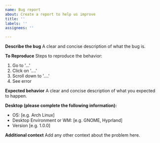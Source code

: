 ```yaml
---
name: Bug report
about: Create a report to help us improve
title: ''
labels: ''
assignees: ''

---
```


**Describe the bug**
A clear and concise description of what the bug is.

**To Reproduce**
Steps to reproduce the behavior:
1. Go to '...'
2. Click on '....'
3. Scroll down to '....'
4. See error

**Expected behavior**
A clear and concise description of what you expected to happen.

**Desktop (please complete the following information):**
 - OS: [e.g. Arch Linux]
 - Desktop Environment or WM: [e.g. GNOME, Hyprland]
 - Version [e.g. 1.0.0]

**Additional context**
Add any other context about the problem here.
